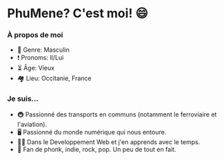 <!--### Hi there 👋
**PhuMene625/PhuMene625** is a ✨ _special_ ✨ repository because its `README.md` (this file) appears on your GitHub profile.

Here are some ideas to get you started:

- 🔭 I’m currently working on ...
- 🌱 I’m currently learning ...
- 👯 I’m looking to collaborate on ...
- 🤔 I’m looking for help with ...
- 💬 Ask me about ...
- 📫 How to reach me: ...
- 😄 Pronouns: ...
- ⚡ Fun fact: ...
 ________   ________   ___  ___   ________   ________   ___  ___     
|\   ____\ |\   __  \ |\  \|\  \ |\   ____\ |\   __  \ |\  \|\  \    
\ \  \___| \ \  \|\  \\ \  \\\  \\ \  \___| \ \  \|\  \\ \  \\\  \   
 \ \  \     \ \  \\\  \\ \  \\\  \\ \  \     \ \  \\\  \\ \  \\\  \  
  \ \  \____ \ \  \\\  \\ \  \\\  \\ \  \____ \ \  \\\  \\ \  \\\  \ 
   \ \_______\\ \_______\\ \_______\\ \_______\\ \_______\\ \_______\
    \|_______| \|_______| \|_______| \|_______| \|_______| \|_______| 
                                                                     -->
                         
                                                                                                             
                                                                                                           
# PhuMene? C'est moi! 😄

### À propos de moi
- 🧍 Genre: Masculin
- ❗️ Pronoms: Il/Lui
- ⏳ Âge: Vieux
- 🏘️ Lieu: Occitanie, France

### Je suis...
- 🚇 Passionné des transports en communs (notamment le ferroviaire et l'aviation).
- 🖥 Passionné du monde numérique qui nous entoure.
- 👨‍💻 Dans le Developpement Web et j'en apprends avec le temps.
- 🎵 Fan de phonk, indie, rock, pop. Un peu de tout en fait.
